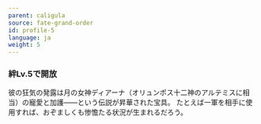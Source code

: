 ```yaml
---
parent: caligula
source: fate-grand-order
id: profile-5
language: ja
weight: 5
---
```


### 絆Lv.5で開放

彼の狂気の発露は月の女神ディアーナ（オリュンポス十二神のアルテミスに相当）の寵愛と加護――という伝説が昇華された宝具。
たとえば一軍を相手に使用すれば、おぞましくも惨憺たる状況が生まれるだろう。
